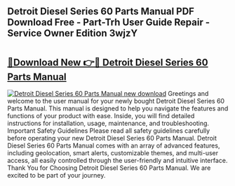 ## Detroit Diesel Series 60 Parts Manual PDF Download Free - Part-Trh User Guide Repair - Service Owner Edition 3wjzY

# <h2><a href="http://bc28884.oget.top/?id=Detroit+Diesel+Series+60+Parts+Manual">🔗Download New 👉🔴 Detroit Diesel Series 60 Parts Manual</a></h2>

[![Detroit Diesel Series 60 Parts Manual new download](https://i.imgur.com/5g1atiW.png)](http://bc28884.oget.top/?id=Detroit+Diesel+Series+60+Parts+Manual)
Greetings and welcome to the user manual for your newly bought Detroit Diesel Series 60 Parts Manual. This manual is designed to help you navigate the features and functions of your product with ease. Inside, you will find detailed instructions for installation, usage, maintenance, and troubleshooting. Important Safety Guidelines Please read all safety guidelines carefully before operating your new Detroit Diesel Series 60 Parts Manual. Detroit Diesel Series 60 Parts Manual comes with an array of advanced features, including geolocation, smart alerts, customizable themes, and multi-user access, all easily controlled through the user-friendly and intuitive interface. Thank You for Choosing Detroit Diesel Series 60 Parts Manual. We are excited to be part of your journey.
